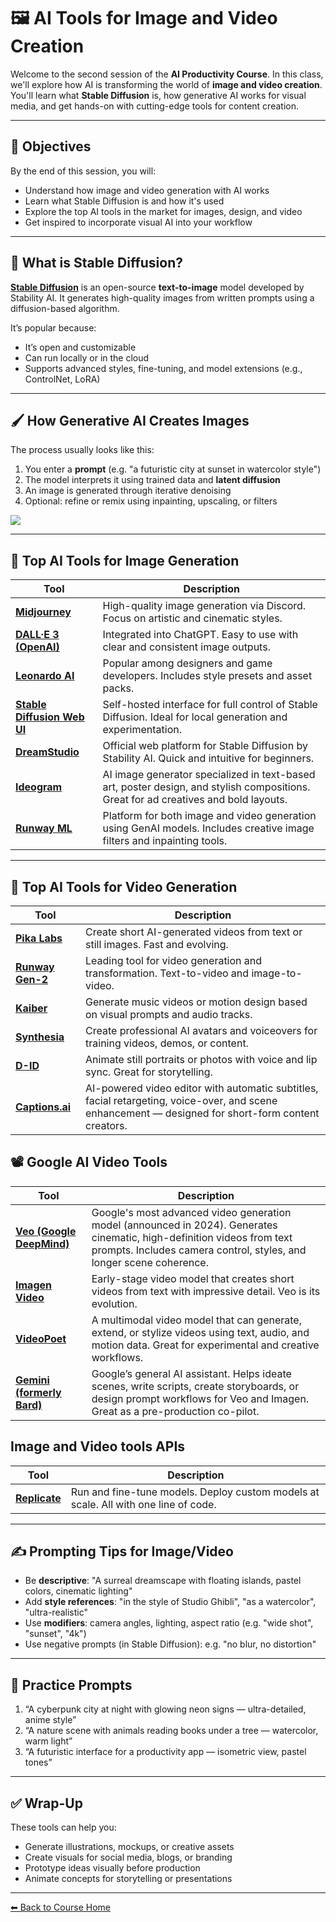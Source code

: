# 🖼️ AI Tools for Image and Video Creation

Welcome to the second session of the **AI Productivity Course**. In this class, we'll explore how AI is transforming the world of **image and video creation**. You'll learn what **Stable Diffusion** is, how generative AI works for visual media, and get hands-on with cutting-edge tools for content creation.

---

## 🎯 Objectives

By the end of this session, you will:

- Understand how image and video generation with AI works
- Learn what Stable Diffusion is and how it's used
- Explore the top AI tools in the market for images, design, and video
- Get inspired to incorporate visual AI into your workflow

---

## 🧠 What is Stable Diffusion?

**[Stable Diffusion](https://stability.ai/stable-diffusion)** is an open-source **text-to-image** model developed by Stability AI. It generates high-quality images from written prompts using a diffusion-based algorithm.

It’s popular because:
- It’s open and customizable
- Can run locally or in the cloud
- Supports advanced styles, fine-tuning, and model extensions (e.g., ControlNet, LoRA)

---

## 🖌️ How Generative AI Creates Images

The process usually looks like this:

1. You enter a **prompt** (e.g. "a futuristic city at sunset in watercolor style")
2. The model interprets it using trained data and **latent diffusion**
3. An image is generated through iterative denoising
4. Optional: refine or remix using inpainting, upscaling, or filters


![](../../04.assets/images/stable_difussion.png)

---

## 🧰 Top AI Tools for Image Generation

| Tool | Description |
|------|-------------|
| [**Midjourney**](https://www.midjourney.com/) | High-quality image generation via Discord. Focus on artistic and cinematic styles. |
| [**DALL·E 3 (OpenAI)**](https://openai.com/dall-e) | Integrated into ChatGPT. Easy to use with clear and consistent image outputs. |
| [**Leonardo AI**](https://leonardo.ai) | Popular among designers and game developers. Includes style presets and asset packs. |
| [**Stable Diffusion Web UI**](https://github.com/AUTOMATIC1111/stable-diffusion-webui) | Self-hosted interface for full control of Stable Diffusion. Ideal for local generation and experimentation. |
| [**DreamStudio**](https://dreamstudio.ai) | Official web platform for Stable Diffusion by Stability AI. Quick and intuitive for beginners. |
| [**Ideogram**](https://ideogram.ai) | AI image generator specialized in text-based art, poster design, and stylish compositions. Great for ad creatives and bold layouts. |
| [**Runway ML**](https://runwayml.com/) | Platform for both image and video generation using GenAI models. Includes creative image filters and inpainting tools. |

---

## 🎥 Top AI Tools for Video Generation

| Tool | Description |
|------|-------------|
| [**Pika Labs**](https://pika.art) | Create short AI-generated videos from text or still images. Fast and evolving. |
| [**Runway Gen-2**](https://runwayml.com/ai-magic-tools/gen-2/) | Leading tool for video generation and transformation. Text-to-video and image-to-video. |
| [**Kaiber**](https://www.kaiber.ai/) | Generate music videos or motion design based on visual prompts and audio tracks. |
| [**Synthesia**](https://www.synthesia.io/) | Create professional AI avatars and voiceovers for training videos, demos, or content. |
| [**D-ID**](https://www.d-id.com/) | Animate still portraits or photos with voice and lip sync. Great for storytelling. |
| [**Captions.ai**](https://www.captions.ai) | AI-powered video editor with automatic subtitles, facial retargeting, voice-over, and scene enhancement — designed for short-form content creators. |

## 📽️ Google AI Video Tools

| Tool | Description |
|------|-------------|
| [**Veo (Google DeepMind)**](https://deepmind.google/technologies/veo/) | Google's most advanced video generation model (announced in 2024). Generates cinematic, high-definition videos from text prompts. Includes camera control, styles, and longer scene coherence. |
| [**Imagen Video**](https://deepmind.google/technologies/imvideo/) | Early-stage video model that creates short videos from text with impressive detail. Veo is its evolution. |
| [**VideoPoet**](https://deepmind.google/technologies/videopoet/) | A multimodal video model that can generate, extend, or stylize videos using text, audio, and motion data. Great for experimental and creative workflows. |
| [**Gemini (formerly Bard)**](https://gemini.google.com) | Google’s general AI assistant. Helps ideate scenes, write scripts, create storyboards, or design prompt workflows for Veo and Imagen. Great as a pre-production co-pilot. |

## Image and Video tools APIs
| Tool | Description |
|------|-------------|
| [**Replicate**](https://replicate.com/) | Run and fine-tune models. Deploy custom models at scale. All with one line of code.|

---

## ✍️ Prompting Tips for Image/Video

- Be **descriptive**: "A surreal dreamscape with floating islands, pastel colors, cinematic lighting"
- Add **style references**: "in the style of Studio Ghibli", "as a watercolor", "ultra-realistic"
- Use **modifiers**: camera angles, lighting, aspect ratio (e.g. "wide shot", "sunset", "4k")
- Use negative prompts (in Stable Diffusion): e.g. "no blur, no distortion"

---

## 🧪 Practice Prompts

1. “A cyberpunk city at night with glowing neon signs — ultra-detailed, anime style”
2. “A nature scene with animals reading books under a tree — watercolor, warm light”
3. “A futuristic interface for a productivity app — isometric view, pastel tones”

---

## ✅ Wrap-Up

These tools can help you:
- Generate illustrations, mockups, or creative assets
- Create visuals for social media, blogs, or branding
- Prototype ideas visually before production
- Animate concepts for storytelling or presentations

---

[⬅ Back to Course Home](../../README.md)
